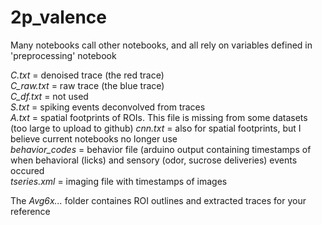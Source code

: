 # 2p_valence
 
Many notebooks call other notebooks, and all rely on variables defined in 'preprocessing' notebook  
   
*C.txt* = denoised trace (the red trace)  
*C_raw.txt* = raw trace (the blue trace)  
*C_df.txt* = not used  
*S.txt* = spiking events deconvolved from traces  
*A.txt* = spatial footprints of ROIs. This file is missing from some datasets (too large to upload to github)
*cnn.txt* = also for spatial footprints, but I believe current notebooks no longer use  
*behavior_codes* = behavior file (arduino output containing timestamps of when behavioral (licks) and sensory (odor, sucrose deliveries) events occured  
*tseries.xml* = imaging file with timestamps of images  
   
The *Avg6x...* folder containes ROI outlines and extracted traces for your reference
